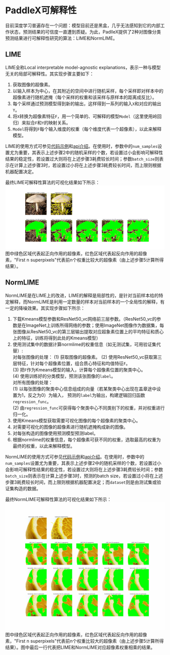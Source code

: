 # PaddleX可解释性

目前深度学习普遍存在一个问题：模型目前还是黑盒，几乎无法感知到它的内部工作状态，预测结果的可信度一直遭到质疑。为此，PadlleX提供了2种对图像分类预测结果进行可解释性研究的算法：LIME和NormLIME。

## LIME
LIME全称Local interpretable model-agnostic explanations，表示一种与模型无关的局部可解释性。其实现步骤主要如下：
1. 获取图像的超像素。  
2. 以输入样本为中心，在其附近的空间中进行随机采样，每个采样即对样本中的超像素进行随机遮掩（每个采样的权重和该采样与原样本的距离成反比）。  
3. 每个采样通过预测模型得到新的输出，这样得到一系列的输入`X`和对应的输出`Y`。  
4. 将`X`转换为超像素特征`F`，用一个简单的、可解释的模型`Model`（这里使用岭回归）来拟合`F`和`Y`的映射关系。  
5. `Model`将得到`F`每个输入维度的权重（每个维度代表一个超像素），以此来解释模型。  

LIME的使用方式可参见[代码示例](https://github.com/PaddlePaddle/PaddleX/tree/release/1.3/tutorials/interpret/lime.py)和[api介绍](../apis/visualize.html#lime)。在使用时，参数中的`num_samples`设置尤为重要，其表示上述步骤2中的随机采样的个数，若设置过小会影响可解释性结果的稳定性，若设置过大则将在上述步骤3耗费较长时间；参数`batch_size`则表示在计算上述步骤3时，若设置过小将在上述步骤3耗费较长时间，而上限则根据机器配置决定。  

最终LIME可解释性算法的可视化结果如下所示：  
![](images/lime.png)  
图中绿色区域代表起正向作用的超像素，红色区域代表起反向作用的超像素，"First n superpixels"代表前n个权重比较大的超像素（由上述步骤5计算所得结果）。


## NormLIME
NormLIME是在LIME上的改进，LIME的解释是局部性的，是针对当前样本给的特定解释，而NormLIME是利用一定数量的样本对当前样本的一个全局性的解释，有一定的降噪效果。其实现步骤如下所示：  
1. 下载Kmeans模型参数和ResNet50_vc网络前三层参数。（ResNet50_vc的参数是在ImageNet上训练所得网络的参数；使用ImageNet图像作为数据集，每张图像从ResNet50_vc的第三层输出提取对应超象素位置上的平均特征和质心上的特征，训练将得到此处的Kmeans模型）  
2. 使用测试集中的数据计算normlime的权重信息（如无测试集，可用验证集代替）:  
    对每张图像的处理：
    (1) 获取图像的超像素。
    (2) 使用ResNet50_vc获取第三层特征，针对每个超像素位置，组合质心特征和均值特征`F`。  
    (3) 把`F`作为Kmeans模型的输入，计算每个超像素位置的聚类中心。  
    (4) 使用训练好的分类模型，预测该张图像的`label`。  
    对所有图像的处理：  
    (1) 以每张图像的聚类中心信息组成的向量（若某聚类中心出现在盖章途中设置为1，反之为0）为输入，
        预测的`label`为输出，构建逻辑回归函数`regression_func`。  
    (2) 由`regression_func`可获得每个聚类中心不同类别下的权重，并对权重进行归一化。  
3. 使用Kmeans模型获取需要可视化图像的每个超像素的聚类中心。  
4. 对需要可视化的图像的超像素进行随机遮掩构成新的图像。  
5. 对每张构造的图像使用预测模型预测label。  
6. 根据normlime的权重信息，每个超像素可获不同的权重，选取最高的权重为最终的权重，以此来解释模型。  

NormLIME的使用方式可参见[代码示例](https://github.com/PaddlePaddle/PaddleX/tree/release/1.3/tutorials/interpret/normlime.py)和[api介绍](../apis/visualize.html#normlime)。在使用时，参数中的`num_samples`设置尤为重要，其表示上述步骤2中的随机采样的个数，若设置过小会影响可解释性结果的稳定性，若设置过大则将在上述步骤3耗费较长时间；参数`batch_size`则表示在计算上述步骤3时，预测的batch size，若设置过小将在上述步骤3耗费较长时间，而上限则根据机器配置决定；而`dataset`则是由测试集或验证集构造的数据。  

最终NormLIME可解释性算法的可视化结果如下所示：  
![](images/normlime.png)  
图中绿色区域代表起正向作用的超像素，红色区域代表起反向作用的超像素，"First n superpixels"代表前n个权重比较大的超像素（由上述步骤5计算所得结果）。图中最后一行代表把LIME和NormLIME对应超像素权重相乘的结果。

